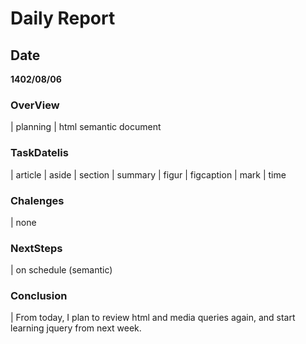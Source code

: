 # Daily Report

## Date
 <b>1402/08/06</b>

### OverView

| planning
| html semantic document

### TaskDatelis
| article
| aside
| section
| summary
| figur
| figcaption
| mark
| time

### Chalenges 
| none

### NextSteps

| on schedule (semantic)

### Conclusion
| From today, I plan to review html and media queries again, and start learning jquery from next week.